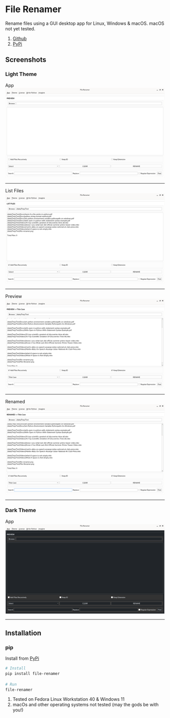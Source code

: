 # File Renamer
Rename files using a GUI desktop app for Linux, Windows & macOS. macOS not yet tested.

1. [Github](https://github.com/mcarlos101/file-renamer)
1. [PyPi](https://pypi.org/project/file-renamer/)

## Screenshots

### Light Theme
App
![file-renamer app](https://raw.githubusercontent.com/mcarlos101/file-renamer/main/screenshots/file-renamer-light-01-app.png)

***

List Files
![List Files](https://raw.githubusercontent.com/mcarlos101/file-renamer/main/screenshots/file-renamer-light-02-list-files.png)
***

Preview
![Preview](https://raw.githubusercontent.com/mcarlos101/file-renamer/main/screenshots/file-renamer-light-03-preview.png)

***

Renamed
![Renamed](https://raw.githubusercontent.com/mcarlos101/file-renamer/main/screenshots/file-renamer-light-04-renamed.png)

***

### Dark Theme
App
![file-renamer app](https://raw.githubusercontent.com/mcarlos101/file-renamer/main/screenshots/file-renamer-dark-01-app.png)

***

## Installation

###  pip
Install from [PyPi](https://pypi.org/project/file-renamer/)
```bash
# Install
pip install file-renamer

# Run
file-renamer
```

1. Tested on Fedora Linux Workstation 40 & Windows 11
1. macOs and other operating systems not tested (may the gods be with you!)


